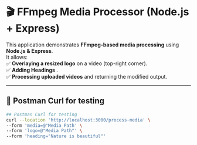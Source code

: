 # 🎬 FFmpeg Media Processor (Node.js + Express)

This application demonstrates **FFmpeg-based media processing** using **Node.js & Express**.  
It allows:  
✅ **Overlaying a resized logo** on a video (top-right corner).  
✅ **Adding Headings** .  
✅ **Processing uploaded videos** and returning the modified output.  

---

## 🚀 Postman Curl for testing 

```sh
## Postman Curl for testing 
curl --location 'http://localhost:3000/process-media' \
--form 'media=@"Media Path' \
--form 'logo=@"Media Path"' \
--form 'heading="Nature is beautiful"'
